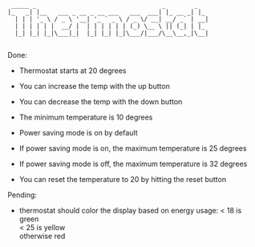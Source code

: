 ```
 _____ _                                   _        _   
|_   _| |__   ___ _ __ _ __ ___   ___  ___| |_ __ _| |_ 
  | | | '_ \ / _ \ '__| '_ ` _ \ / _ \/ __| __/ _` | __|
  | | | | | |  __/ |  | | | | | | (_) \__ \ || (_| | |_ 
  |_| |_| |_|\___|_|  |_| |_| |_|\___/|___/\__\__,_|\__|
                                                        
  ```
Done:

* Thermostat starts at 20 degrees

* You can increase the temp with the up button

* You can decrease the temp with the down button

* The minimum temperature is 10 degrees

* Power saving mode is on by default

* If power saving mode is on, the maximum temperature is 25 degrees

* If power saving mode is off, the maximum temperature is 32 degrees

* You can reset the temperature to 20 by hitting the reset button

Pending:

* thermostat should color the display based on energy usage:
  < 18 is green  
  < 25 is yellow  
  otherwise red